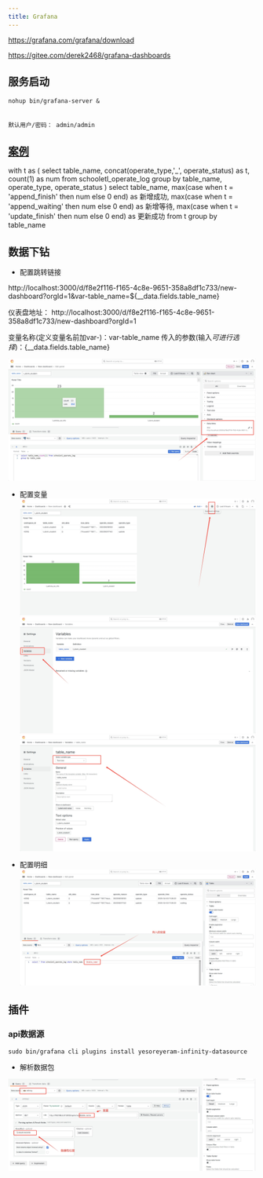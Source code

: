 ```yaml
---
title: Grafana
---
```


https://grafana.com/grafana/download



https://gitee.com/derek2468/grafana-dashboards

## 服务启动

```
nohup bin/grafana-server &


默认用户/密码： admin/admin
```

## [案例](https://grafana.com/grafana/dashboards/)









with t as (
select 
	table_name, concat(operate_type,'_', operate_status) as t,
	count(1) as num
 from schooletl_operate_log
 group by table_name, operate_type, operate_status
)
select 
	table_name,
	max(case when t = 'append_finish' then num else 0 end) as 新增成功,
	max(case when t = 'append_waiting' then num else 0 end) as 新增等待,
  max(case when t = 'update_finish' then num else 0 end) as 更新成功
from t
group by table_name



## 数据下钻

* 配置跳转链接

http://localhost:3000/d/f8e2f116-f165-4c8e-9651-358a8df1c733/new-dashboard?orgId=1&var-table_name=${__data.fields.table_name}

仪表盘地址：
http://localhost:3000/d/f8e2f116-f165-4c8e-9651-358a8df1c733/new-dashboard?orgId=1


变量名称(定义变量名前加var-)：var-table_name
传入的参数(输入$可进行选择)：${__data.fields.table_name}

![](./images/grafana_01.png)


* 配置变量
![](./images/grafana_02.png)
![](./images/grafana_03.png)
![](./images/grafana_04.png)


* 配置明细
![](./images/grafana_05.png)


## 插件

###  api数据源

```
sudo bin/grafana cli plugins install yesoreyeram-infinity-datasource
```
* 解析数据包

![](./images/grafana_06.png)
